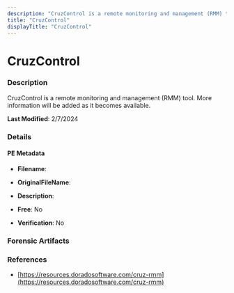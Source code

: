 ```yaml
---
description: "CruzControl is a remote monitoring and management (RMM) tool. More information will be added as it becomes available."
title: "CruzControl"
displayTitle: "CruzControl"
---
```




# CruzControl


### Description

CruzControl is a remote monitoring and management (RMM) tool. More information will be added as it becomes available.



**Last Modified**: 2/7/2024

### Details


#### PE Metadata
- **Filename**: 
- **OriginalFileName**: 
- **Description**: 


- **Free**: No

- **Verification**: No





### Forensic Artifacts







### References
- [https://resources.doradosoftware.com/cruz-rmm](https://resources.doradosoftware.com/cruz-rmm)


